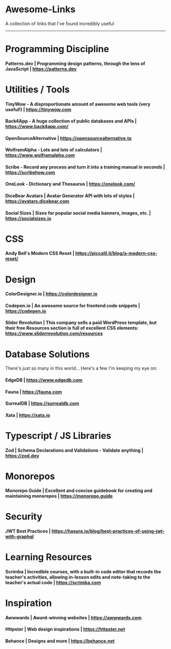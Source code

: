 # Awesome-Links
A collection of links that I've found incredibly useful

---

# Programming Discipline

#### Patterns.dev | Programming design patterns, through the lens of JavaScript | https://patterns.dev


# Utilities / Tools

#### TinyWow - A disproportionate amount of awesome web tools (very useful!) | https://tinywow.com

#### Back4App - A huge collection of public databases and APIs | https://www.back4app.com/

#### OpenSourceAlternative | https://opensourcealternative.to

#### WolframAlpha - Lots and lots of calculators | https://www.wolframalpha.com

#### Scribe - Record any process and turn it into a training manual in seconds | https://scribehow.com

#### OneLook - Dictionary and Thesaurus | https://onelook.com/

#### DiceBear Avatars | Avatar Generator API with lots of styles | https://avatars.dicebear.com

#### Social Sizes | Sizes for popular social media banners, images, etc. | https://socialsizes.io


# CSS

#### Andy Bell's Modern CSS Reset | https://piccalil.li/blog/a-modern-css-reset/ 


# Design

#### ColorDesigner.io | https://colordesigner.io

#### Codepen.io | An awesome source for frontend code snippets | https://codepen.io

#### Slider Revolution | This company sells a paid WordPress template, but their free Resources section is full of excellent CSS elements: https://www.sliderrevolution.com/resources


# Database Solutions

There's just so many in this world... Here's a few I'm keeping my eye on:

#### EdgeDB | https://www.edgedb.com

#### Fauna | https://fauna.com

#### SurrealDB | https://surrealdb.com

#### Xata | https://xata.io


# Typescript / JS Libraries

#### Zod | Schema Declarations and Validations - Validate anything |  https://zod.dev 

# Monorepos

#### Monorepo Guide | Excellent and concise guidebook for creating and maintaining monorepos | https://monorepo.guide

# Security

#### JWT Best Practices | https://hasura.io/blog/best-practices-of-using-jwt-with-graphql

# Learning Resources

#### Scrimba | Incredible courses, with a built-in code editor that records the teacher's activities, allowing in-lesson edits and note-taking to the teacher's actual code | https://scrimba.com

# Inspiration

#### Awwwards | Award-winning websites | https://awwwards.com

#### Httpster | Web design inspirations | https://httpster.net

#### Behance | Designs and more | https://behance.net
